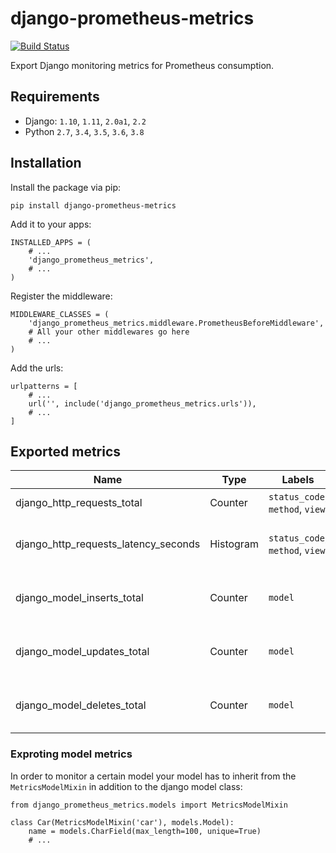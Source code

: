 # django-prometheus-metrics
[![Build Status](https://travis-ci.com/Jimdo/django-prometheus-metrics.svg?token=1djnvUyMgtcVefCz54T4&branch=master)](https://travis-ci.com/Jimdo/django-prometheus-metrics)

Export Django monitoring metrics for Prometheus consumption.

## Requirements
* Django: `1.10`, `1.11`, `2.0a1`, `2.2`
* Python `2.7`, `3.4`, `3.5`, `3.6`, `3.8`

## Installation

Install the package via pip:
```
pip install django-prometheus-metrics
```

Add it to your apps:
```
INSTALLED_APPS = (
    # ...
    'django_prometheus_metrics',
    # ...
)
```

Register the middleware:
```
MIDDLEWARE_CLASSES = (
    'django_prometheus_metrics.middleware.PrometheusBeforeMiddleware',
    # All your other middlewares go here
    # ...
)
```

Add the urls:
```
urlpatterns = [
    # ...
    url('', include('django_prometheus_metrics.urls')),
    # ...
]
```

## Exported metrics

Name | Type | Labels | Description
---- | ---- | ------ | -----------
django_http_requests_total | Counter | `status_code`, `method`, `view` | Total count of requests
django_http_requests_latency_seconds | Histogram | `status_code`, `method`, `view` | Histogram of requests processing time
django_model_inserts_total | Counter | `model` | Number of inserts on a certain model
django_model_updates_total | Counter | `model` | Number of updates on a certain model
django_model_deletes_total | Counter | `model` | Number of deletes on a certain model

### Exproting model metrics
In order to monitor a certain model your model has to inherit from the `MetricsModelMixin` in addition to the django model class:

```
from django_prometheus_metrics.models import MetricsModelMixin

class Car(MetricsModelMixin('car'), models.Model):
    name = models.CharField(max_length=100, unique=True)
    # ...
```
